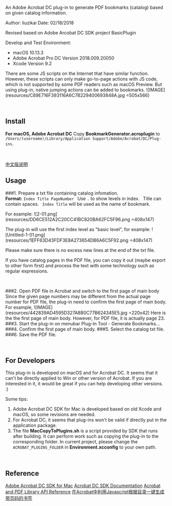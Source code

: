 An Adobe Acrobat DC plug-in to generate PDF bookmarks (catalog) based on given catalog information.

Author: liuzikai
Date: 02/18/2018

Revised based on Adobe Arcobat DC SDK project BasicPlugin

Develop and Test Environment:
* macOS 10.13.3
* Adobe Acrobat Pro DC Version 2018.009.20050
* Xcode Version 9.2

There are some JS scripts on the Internet that have similar function. However, these scripts can only make go-to-page actions with JS code, which is not supported by some PDF readers such as macOS Preview. But using plug-in, native jumping actions can be added to bookmarks.
![IMAGE](resources/C89E716F393116A6C7B229400693848A.jpg =505x566)

<br>

Install
---
**For macOS, Adobe Acrobat DC**
Copy **BookmarkGenerator.acroplugin** to `/Users/(username)/Library/Application Support/Adobe/Acrobat/DC/Plug-ins`.

<br>

[中文版说明]()

Usage
---
###1. Prepare a txt file containing catalog infomation.  
**Format:**
`Index Title PageNumber`
&ensp;Use `.` to show levels in index.
&ensp;Title can contain spaces.
&ensp;`Index Title` will be used as the name of bookmark.

For example:
![2-01.png](resources/DD6CE512A2C20CC41BC820BA62FC5F96.png =408x147)

The plug-in will use the first index level as "basic level", for example:
![Untitled-1-01.png](resources/1EFF63D43FDF3E8A273654DB6A6C5F92.png =408x147)

Please make sure there is no excess new lines at the end of the txt file.

If you have catalog pages in the PDF file, you can copy it out (maybe export to other form first) and process the text with some technology such as regular expressions.

<br>

###2. Open PDF file in Acrobat and switch to the first page of main body
Since the given page numbers may be different from the actual page number for PDF file, the plug-in need to confirm the first page of main body. For example,
![IMAGE](resources/442839AD4595D327A8B0C77B624345E5.jpg =220x42)
Here is the the first page of main body. However, for PDF file, it is actually page 23.
<br>
###3. Start the plug-in on menubar Plug-In Tool - Generate Bookmarks...
###4. Confirm the first page of main body.
###5. Select the catalog txt file.
###6. Save the PDF file.

<br>

For Developers
---
This plug-in is developed on macOS and for Acrobat DC. It seems that it can't be directly applied to Win or other version of Acrobat. If you are interested in it, it would be great if you can help developing other versions. :)

Some tips:
1. Adobe Acrobat DC SDK for Mac is developed based on old Xcode and macOS, so some revisions are needed.
2. For Acrobat DC, it seems that plug-ins won't be valid if directly put in the application package.
3. The file **MacCopyToPlugins.sh** is a script provided by SDK that runs after building. It can perform work such as copying the plug-in to the corresponding folder. In current project, please change the `ACROBAT_PLUGINS_FOLDER` in **Environment.xcconfig** to your own path. 

<br>

Reference
---
[Adobe Acrobat DC SDK for Mac](https://www.adobe.com/devnet/acrobat.html)
[Acrobat DC SDK Documentation](https://help.adobe.com/en_US/acrobat/acrobat_dc_sdk/2015/HTMLHelp/#t=Acro12_MasterBook%2FIntroduction_Help_TitlePage%2FAbout_This_Help.htm)
[Acrobat and PDF Library API Reference](https://help.adobe.com/en_US/acrobat/acrobat_dc_sdk/2015/HTMLHelp/Acro12_MasterBook/API_References_SectionPage/API_References/Acrobat_API_Reference/index.html)
[在Acrobat中利用Javascript根据目录一键生成带页码的书签](http://blog.51cto.com/2134255/641839)

